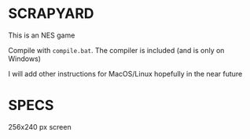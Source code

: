 
# SCRAPYARD

This is an NES game

Compile with `compile.bat`. The compiler is included (and is only on Windows)

I will add other instructions for MacOS/Linux hopefully in the near future


# SPECS

256x240 px screen










